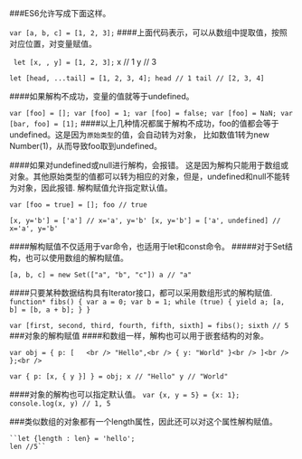 ###ES6允许写成下面这样。

`` var [a, b, c] = [1, 2, 3]; ``
####上面代码表示，可以从数组中提取值，按照对应位置，对变量赋值。

``
let [x, , y] = [1, 2, 3];``
x // 1
y // 3

``let [head, ...tail] = [1, 2, 3, 4];
head // 1
tail // [2, 3, 4]``

####如果解构不成功，变量的值就等于undefined。

``var [foo] = [];
var [foo] = 1;
var [foo] = false;
var [foo] = NaN;
var [bar, foo] = [1];``
####以上几种情况都属于解构不成功，foo的值都会等于undefined。这是因为`原始类型`的值，会自动转为对象，
比如数值1转为new Number(1)，从而导致foo取到undefined。

####如果对undefined或null进行解构，会报错。
这是因为解构只能用于数组或对象。其他原始类型的值都可以转为相应的对象，但是，undefined和null不能转为对象，因此报错.
解构赋值允许指定默认值。

``var [foo = true] = [];
foo // true``

``[x, y='b'] = ['a'] // x='a', y='b'
[x, y='b'] = ['a', undefined] // x='a', y='b' ``

####解构赋值不仅适用于var命令，也适用于let和const命令。
#####对于Set结构，也可以使用数组的解构赋值。

``[a, b, c] = new Set(["a", "b", "c"])
a // "a"``

####只要某种数据结构具有Iterator接口，都可以采用数组形式的解构赋值.
``function* fibs() {
  var a = 0;
  var b = 1;
  while (true) {
    yield a;
    [a, b] = [b, a + b];
  }
}``

``var [first, second, third, fourth, fifth, sixth] = fibs();
sixth // 5``
###对象的解构赋值
####和数组一样，解构也可以用于嵌套结构的对象。

``var obj = {
     p: [   <br />
        "Hello",<br />
        { y: "World" }<br />
    ]<br />
    };<br />``

``var { p: [x, { y }] } = obj;
x // "Hello"
y // "World"``

####对象的解构也可以指定默认值。
``var {x, y = 5} = {x: 1};
    console.log(x, y) // 1, 5``

###类似数组的对象都有一个length属性，因此还可以对这个属性解构赋值。
    
    ``let {length : len} = 'hello';
    len //5``








